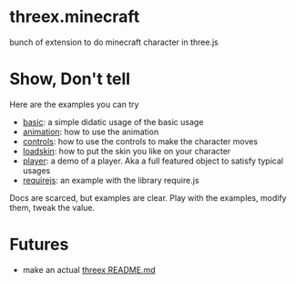 threex.minecraft
================

bunch of extension to do minecraft character in three.js


# Show, Don't tell
Here are the examples you can try

* [basic](https://jeromeetienne.github.io/threex.minecraft.js/examples/basic.html): a simple didatic usage of the basic usage
* [animation](https://jeromeetienne.github.io/threex.minecraft.js/examples/animation.html): how to use the animation
* [controls](https://jeromeetienne.github.io/threex.minecraft.js/examples/controls.html): how to use the controls to make the character moves
* [loadskin](https://jeromeetienne.github.io/threex.minecraft.js/examples/loadskin.html): how to put the skin you like on your character
* [player](https://jeromeetienne.github.io/threex.minecraft.js/examples/player.html): a demo of a player. Aka a full featured object to satisfy typical usages
* [requirejs](https://jeromeetienne.github.io/threex.minecraft.js/examples/requirejs.html): an example with the library require.js

Docs are scarced, but examples are clear. Play with the examples, modify them, tweak the value. 


# Futures
- make an actual [threex README.md](https://github.com/jeromeetienne/threex.sample/blob/master/README.md)
